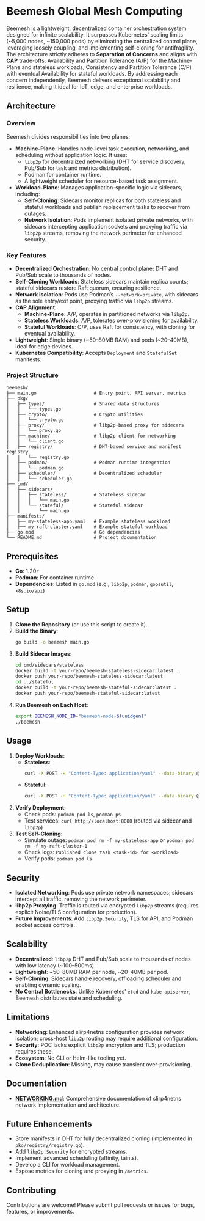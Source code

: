 # Beemesh Global Mesh Computing

Beemesh is a lightweight, decentralized container orchestration system designed for infinite scalability. It surpasses Kubernetes' scaling limits (~5,000 nodes, ~150,000 pods) by eliminating the centralized control plane, leveraging loosely coupling, and implementing self-cloning for antifragility. The architecture strictly adheres to **Separation of Concerns** and aligns with **CAP** trade-offs: Availability and Partition Tolerance (A/P) for the Machine-Plane and stateless workloads, Consistency and Partition Tolerance (C/P) with eventual Availability for stateful workloads. By addressing each concern independently, Beemesh delivers exceptional scalability and resilience, making it ideal for IoT, edge, and enterprise workloads.

## Architecture

### Overview
Beemesh divides responsibilities into two planes:
- **Machine-Plane**: Handles node-level task execution, networking, and scheduling without application logic. It uses:
  - `libp2p` for decentralized networking (DHT for service discovery, Pub/Sub for task and metrics distribution).
  - Podman for container runtime.
  - A lightweight scheduler for resource-based task assignment.
- **Workload-Plane**: Manages application-specific logic via sidecars, including:
  - **Self-Cloning**: Sidecars monitor replicas for both stateless and stateful workloads and publish replacement tasks to recover from outages.
  - **Network Isolation**: Pods implement isolated private networks, with sidecars intercepting application sockets and proxying traffic via `libp2p` streams, removing the network perimeter for enhanced security.

### Key Features
- **Decentralized Orchestration**: No central control plane; DHT and Pub/Sub scale to thousands of nodes.
- **Self-Cloning Workloads**: Stateless sidecars maintain replica counts; stateful sidecars restore Raft quorum, ensuring resilience.
- **Network Isolation**: Pods use Podman’s `--network=private`, with sidecars as the sole entry/exit point, proxying traffic via `libp2p` streams.
- **CAP Alignment**:
  - **Machine-Plane**: A/P, operates in partitioned networks via `libp2p`.
  - **Stateless Workloads**: A/P, tolerates over-provisioning for availability.
  - **Stateful Workloads**: C/P, uses Raft for consistency, with cloning for eventual availability.
- **Lightweight**: Single binary (~50–80MB RAM) and pods (~20–40MB), ideal for edge devices.
- **Kubernetes Compatibility**: Accepts `Deployment` and `StatefulSet` manifests.

### Project Structure
```
beemesh/
├── main.go                     # Entry point, API server, metrics
├── pkg/
│   ├── types/                  # Shared data structures
│   │   └── types.go
│   ├── crypto/                 # Crypto utilities
│   │   └── crypto.go
│   ├── proxy/                  # libp2p-based proxy for sidecars
│   │   └── proxy.go
│   ├── machine/                # libp2p client for networking
│   │   └── client.go
│   ├── registry/               # DHT-based service and manifest registry
│   │   └── registry.go
│   ├── podman/                 # Podman runtime integration
│   │   └── podman.go
│   ├── scheduler/              # Decentralized scheduler
│   │   └── scheduler.go
├── cmd/
│   ├── sidecars/
│   │   ├── stateless/          # Stateless sidecar 
│   │   │   └── main.go
│   │   └── stateful/           # Stateful sidecar
│   │       └── main.go
├── manifests/
│   ├── my-stateless-app.yaml   # Example stateless workload
│   ├── my-raft-cluster.yaml    # Example stateful workload
├── go.mod                      # Go dependencies
└── README.md                   # Project documentation
```

## Prerequisites
- **Go**: 1.20+
- **Podman**: For container runtime
- **Dependencies**: Listed in `go.mod` (e.g., `libp2p`, `podman`, `gopsutil`, `k8s.io/api`)

## Setup
1. **Clone the Repository** (or use this script to create it).
2. **Build the Binary**:
   ```bash
   go build -o beemesh main.go
   ```
3. **Build Sidecar Images**:
   ```bash
   cd cmd/sidecars/stateless
   docker build -t your-repo/beemesh-stateless-sidecar:latest .
   docker push your-repo/beemesh-stateless-sidecar:latest
   cd ../stateful
   docker build -t your-repo/beemesh-stateful-sidecar:latest .
   docker push your-repo/beemesh-stateful-sidecar:latest
   ```
4. **Run Beemesh on Each Host**:
   ```bash
   export BEEMESH_NODE_ID="beemesh-node-$(uuidgen)"
   ./beemesh
   ```

## Usage
1. **Deploy Workloads**:
   - **Stateless**:
     ```bash
     curl -X POST -H "Content-Type: application/yaml" --data-binary @manifests/my-stateless-app.yaml http://localhost:8080/v1/workloads/stateless
     ```
   - **Stateful**:
     ```bash
     curl -X POST -H "Content-Type: application/yaml" --data-binary @manifests/my-raft-cluster.yaml http://localhost:8080/v1/workloads/stateful
     ```
2. **Verify Deployment**:
   - Check pods: `podman pod ls`, `podman ps`
   - Test services: `curl http://localhost:8080` (routed via sidecar and `libp2p`)
3. **Test Self-Cloning**:
   - Simulate outage: `podman pod rm -f my-stateless-app` or `podman pod rm -f my-raft-cluster-1`
   - Check logs: `Published clone task <task-id> for <workload>`
   - Verify pods: `podman pod ls`

## Security
- **Isolated Networking**: Pods use private network namespaces; sidecars intercept all traffic, removing the network perimeter.
- **libp2p Proxying**: Traffic is routed via encrypted `libp2p` streams (requires explicit Noise/TLS configuration for production).
- **Future Improvements**: Add `libp2p.Security`, TLS for API, and Podman socket access controls.

## Scalability
- **Decentralized**: `libp2p` DHT and Pub/Sub scale to thousands of nodes with low latency (~100–500ms).
- **Lightweight**: ~50–80MB RAM per node, ~20–40MB per pod.
- **Self-Cloning**: Sidecars handle recovery, offloading scheduler and enabling dynamic scaling.
- **No Central Bottlenecks**: Unlike Kubernetes’ `etcd` and `kube-apiserver`, Beemesh distributes state and scheduling.

## Limitations
- **Networking**: Enhanced slirp4netns configuration provides network isolation; cross-host `libp2p` routing may require additional configuration.
- **Security**: POC lacks explicit `libp2p` encryption and TLS; production requires these.
- **Ecosystem**: No CLI or Helm-like tooling yet.
- **Clone Deduplication**: Missing, may cause transient over-provisioning.

## Documentation
- **[NETWORKING.md](NETWORKING.md)**: Comprehensive documentation of slirp4netns network implementation and architecture.

## Future Enhancements
- Store manifests in DHT for fully decentralized cloning (implemented in `pkg/registry/registry.go`).
- Add `libp2p.Security` for encrypted streams.
- Implement advanced scheduling (affinity, taints).
- Develop a CLI for workload management.
- Expose metrics for cloning and proxying in `/metrics`.

## Contributing
Contributions are welcome! Please submit pull requests or issues for bugs, features, or improvements.
